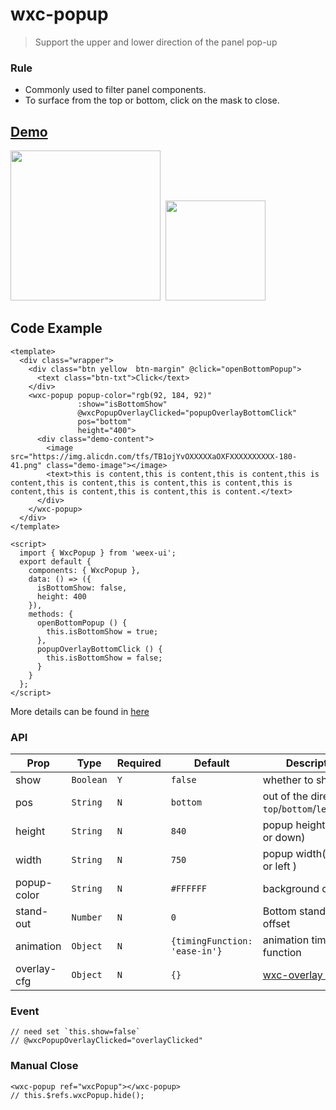 # wxc-popup 

 > Support the upper and lower direction of the panel pop-up
 
### Rule
- Commonly used to filter panel components.
- To surface from the top or bottom, click on the mask to close.

## [Demo](https://h5.m.taobao.com/trip/wxc-popup/index.html?_wx_tpl=https%3A%2F%2Fh5.m.taobao.com%2Ftrip%2Fwxc-popup%2Fdemo%2Findex.native-min.js)
<img src="https://gw.alipayobjects.com/zos/rmsportal/MmgsYeDkFOioIpiQSfGF.gif" width="240"/>&nbsp;&nbsp;<img src="https://img.alicdn.com/tfs/TB1_9v9SpXXXXcuXXXXXXXXXXXX-200-200.png" width="160"/>

## Code Example

```vue
<template>
  <div class="wrapper">
    <div class="btn yellow  btn-margin" @click="openBottomPopup">
      <text class="btn-txt">Click</text>
    </div>
    <wxc-popup popup-color="rgb(92, 184, 92)"
               :show="isBottomShow"
               @wxcPopupOverlayClicked="popupOverlayBottomClick"
               pos="bottom"
               height="400">
      <div class="demo-content">
        <image src="https://img.alicdn.com/tfs/TB1ojYvOXXXXXaOXFXXXXXXXXXX-180-41.png" class="demo-image"></image>
        <text>this is content,this is content,this is content,this is content,this is content,this is content,this is content,this is content,this is content,this is content,this is content.</text>
      </div>
    </wxc-popup>
  </div>
</template>

<script>
  import { WxcPopup } from 'weex-ui';
  export default {
    components: { WxcPopup },
    data: () => ({
      isBottomShow: false,
      height: 400
    }),
    methods: {
      openBottomPopup () {
        this.isBottomShow = true;
      },
      popupOverlayBottomClick () {
        this.isBottomShow = false;
      }
    }
  };
</script>
```

More details can be found in [here](https://github.com/alibaba/weex-ui/blob/master/example/popup/index.vue)

### API

| Prop | Type | Required | Default | Description |
|-------------|------------|--------|-----|-----|
| show | `Boolean` |`Y`|`false` | whether to show  |
| pos | `String` | `N`|`bottom` | out of the direction `top`/`bottom`/`left`/`right`|
| height | `String` |`N`| `840` | popup height(go up or down)  |
| width | `String` |`N`| `750` | popup width(go right or left )  |
| popup-color | `String` |`N`| `#FFFFFF` | background color |
| stand-out | `Number` |`N`| `0` | Bottom stand out offset |
| animation | `Object` |`N`| `{timingFunction: 'ease-in'}` | animation timing function |
| overlay-cfg | `Object` |`N`| `{}` | [wxc-overlay config](https://github.com/alibaba/weex-ui/blob/master/packages/wxc-overlay/README.md)|

### Event

```
// need set `this.show=false`
// @wxcPopupOverlayClicked="overlayClicked"
```

### Manual Close

```
<wxc-popup ref="wxcPopup"></wxc-popup>
// this.$refs.wxcPopup.hide();
```
